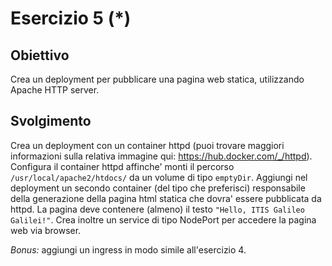 # Esercizio 5 (*)

## Obiettivo
Crea un deployment per pubblicare una pagina web statica, utilizzando Apache HTTP server.

## Svolgimento
Crea un deployment con un container httpd (puoi trovare maggiori informazioni sulla relativa 
immagine qui: https://hub.docker.com/_/httpd). Configura il container httpd affinche' monti 
il percorso `/usr/local/apache2/htdocs/` da un volume di tipo `emptyDir`.
Aggiungi nel deployment un secondo container (del tipo che preferisci) responsabile della generazione
della pagina html statica che dovra' essere pubblicata da httpd. La pagina deve contenere (almeno)
il testo `"Hello, ITIS Galileo Galilei!"`.
Crea inoltre un service di tipo NodePort per accedere la pagina web via browser.

*Bonus:* aggiungi un ingress in modo simile all'esercizio 4.
